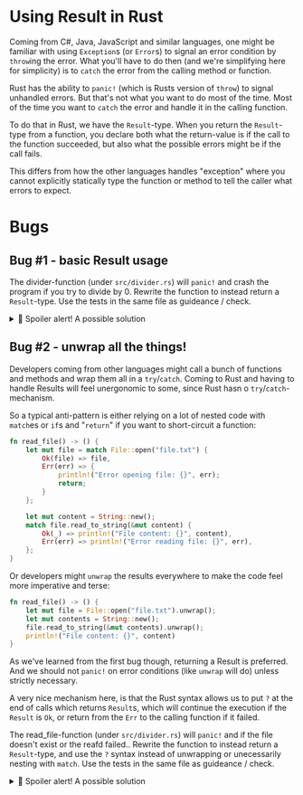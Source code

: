 # Using Result in Rust

Coming from C#, Java, JavaScript and similar languages, one might be familiar with using `Exception`s (or `Error`s) to signal an error condition by `throw`ing the error. What you'll have to do then (and we're simplifying here for simplicity) is to `catch` the error from the calling method or function.

Rust has the ability to `panic!` (which is Rusts version of `throw`) to signal unhandled errors. But that's not what you want to do most of the time. Most of the time you want to `catch` the error and handle it in the calling function.

To do that in Rust, we have the `Result`-type. When you return the `Result`-type from a function, you declare both what the return-value is if the call to the function succeeded, but also what the possible errors might be if the call fails.

This differs from how the other languages handles "exception" where you cannot explicitly statically type the function or method to tell the caller what errors to expect.

# Bugs

## Bug #1 - basic Result usage

The divider-function (under `src/divider.rs`) will `panic!` and crash the program if you try to divide by 0. Rewrite the function to instead return a `Result`-type. Use the tests in the same file as guideance / check.

<details><summary>🙈 Spoiler alert! A possible solution</summary>

```rust
pub fn divide(a: i32, b: i32) -> Result<i32, &'static str> {
    if b == 0 {
        return Err("Division by zero not allowed!");
    }
    Ok(a / b)
}
```

</details>

## Bug #2 - unwrap all the things!

Developers coming from other languages might call a bunch of functions and methods and wrap them all in a `try`/`catch`. Coming to Rust and having to handle Results will feel unergonomic to some, since Rust hasn o `try`/`catch`-mechanism.

So a typical anti-pattern is either relying on a lot of nested code with `match`es or `if`s and "`return`" if you want to short-circuit a function:

```rust
fn read_file() -> () {
    let mut file = match File::open("file.txt") {
        Ok(file) => file,
        Err(err) => {
            println!("Error opening file: {}", err);
            return;
        }
    };

    let mut content = String::new();
    match file.read_to_string(&mut content) {
        Ok(_) => println!("File content: {}", content),
        Err(err) => println!("Error reading file: {}", err),
    };
}
```

Or developers might `unwrap` the results everywhere to make the code feel more imperative and terse:

```rust
fn read_file() -> () {
    let mut file = File::open("file.txt").unwrap();
    let mut contents = String::new();
    file.read_to_string(&mut contents).unwrap();
    println!("File content: {}", content)
}
```

As we've learned from the first bug though, returning a Result is preferred. And we should not `panic!` on error conditions (like `unwrap` will do) unless strictly necessary.

A very nice mechanism here, is that the Rust syntax allows us to put `?` at the end of calls which returns `Result`s, which will continue the execution if the `Result` is `Ok`, or return from the `Err` to the calling function if it failed.

The read_file-function (under `src/divider.rs`) will `panic!` and if the file doesn't exist or the reafd failed.. Rewrite the function to instead return a `Result`-type, and use the `?` syntax instead of unwrapping or unecessarily nesting with `match`. Use the tests in the same file as guideance / check.

<details><summary>🙈 Spoiler alert! A possible solution</summary>

```rust
pub fn read_file(file_path: &String) -> Result<String, io::Error> {
    let mut file = File::open(file_path)?;
    let mut contents = String::new();
    file.read_to_string(&mut contents)?;
    Ok(contents)
}
```

</details
